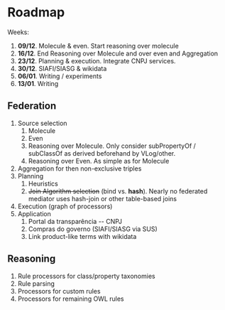 Roadmap
=======

Weeks:
1. **09/12**. Molecule & even. Start reasoning over molecule
2. **16/12**. End Reasoning over Molecule and over even and Aggregation 
3. **23/12**. Planning & execution. Integrate CNPJ services.
4. **30/12**. SIAFI/SIASG & wikidata 
5. **06/01**. Writing / experiments
6. **13/01**. Writing

Federation
----------

1. Source selection
    1. Molecule 
    2. Even
    3. Reasoning over Molecule.
       Only consider subPropertyOf / subClassOf as derived beforehand by VLog/other.
    4. Reasoning over Even. As simple as for Molecule
2. Aggregation for then non-exclusive triples
3. Planning
    1. Heuristics
    2. ~~Join Algorithm selection~~ (bind vs. **hash**). Nearly no federated 
       mediator uses hash-join or other table-based joins  
4. Execution (graph of processors)
5. Application
    1. Portal da transparência -- CNPJ
    2. Compras do governo (SIAFI/SIASG via SUS)  
    3. Link product-like terms with wikidata 

Reasoning
---------

1. Rule processors for class/property taxonomies
2. Rule parsing
3. Processors for custom rules
4. Processors for remaining OWL rules

